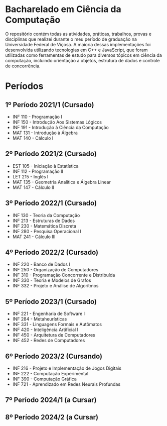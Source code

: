# Bacharelado em Ciência da Computação
O repositório contém todas as atividades, práticas, trabalhos, provas e disciplinas que realizei durante o meu período de graduação na Universidade Federal de Viçosa. A maioria dessas implementações foi desenvolvida utilizando tecnologias em C++ e JavaScript, que foram utilizadas como ferramentas de estudo para diversos tópicos em ciência da computação, incluindo orientação a objetos, estrutura de dados e controle de concorrência.

# Períodos  

## 1º Período 2021/1 (Cursado)
* INF 110 - Programação I
* INF 150 - Introdução Aos Sistemas Lógicos
* INF 191 - Introdução à Ciência da Computação
* MAT 131 - Introdução à Álgebra
* MAT 140 - Cálculo I

## 2º Período 2021/2 (Cursado)
* EST 105 - Iniciação à Estatística
* INF 112 - Programação II
* LET 215 - Inglês I
* MAT 135 - Geometria Analítica e Álgebra Linear
* MAT 147 - Cálculo II

## 3º Período 2022/1 (Cursado)
* INF 130 - Teoria da Computação
* INF 213 - Estruturas de Dados
* INF 230 - Matemática Discreta
* INF 280 - Pesquisa Operacional I
* MAT 241 - Cálculo III

## 4º Período 2022/2 (Cursado)
* INF 220 - Banco de Dados I
* INF 250 - Organização de Computadores
* INF 310 - Programação Concorrente e Distribuída
* INF 330 - Teoria e Modelos de Grafos
* INF 332 - Projeto e Análise de Algoritmos

## 5º Período 2023/1 (Cursado)
* INF 221 - Engenharia de Software I
* INF 284 - Metaheurísticas
* INF 331 - Linguagens Formais e Autômatos
* INF 420 - Inteligência Artificial I
* INF 450 - Arquitetura de Computadores
* INF 452 - Redes de Computadores

## 6º Período 2023/2 (Cursando)
* INF 216 - Projeto e Implementação de Jogos Digitais
* INF 222 - Computação Experimental
* INF 390 - Computação Gráfica
* INF 721 - Aprendizado em Redes Neurais Profundas

## 7º Período 2024/1 (a Cursar)

## 8º Período 2024/2 (a Cursar)
